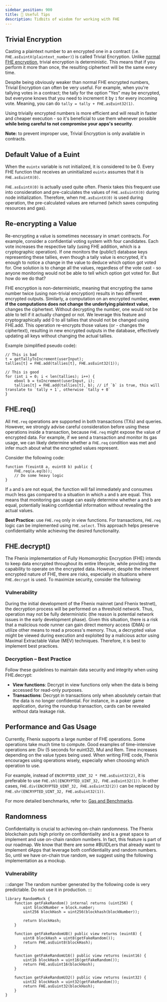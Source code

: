 ```yaml
---
sidebar_position: 900
title: 💯 Useful Tips
description: Tidbits of wisdom for working with FHE
---
```


## Trivial Encryption

Casting a plaintext number to an encrypted one in a contract (i.e. `FHE.asEuintX(plaintext_number)`) is called Trivial Encryption. Unlike [normal FHE encryption](../FhenixJS/Encryption.md), trivial encryption is deterministic. This means that if you perform it more than once, the resulting ciphertext will be the same every time.

Despite being obviously weaker than normal FHE encrypted numbers, Trivial Encryption can often be very useful. For example, when you're tallying votes in a contract; the tally for the option "Yes" may be encrypted, but everyone knows that you need to increment it by `1` for every incoming vote. Meaning, you can do `tally = tally + FHE.asEuint32(1)`.

Using trivially encrypted numbers is more efficient and will result in faster and cheaper execution - so it's beneficial to use them whenever possible **while being careful to not compromise your apps's security**.

**Note:** to prevent improper use, Trivial Encryption is only available in contracts.

## Default Value of a Euint

When the `euintx` variable is not initialized, it is considered to be 0. Every FHE function that receives an uninitialized `euintx` assumes that it is `FHE.asEuintX(0)`.

`FHE.asEuintX(0)` is actually used quite often. Fhenix takes this frequent use into consideration and pre-calculates the values of `FHE.asEuintX(0)` during node initialization. Therefore, when `FHE.asEuintX(0)` is used during operation, the pre-calculated values are returned (which saves computing resources and gas).

## Re-encrypting a Value

Re-encrypting a value is sometimes necessary in smart contracts. For example, consider a confidential voting system with four candidates. Each vote increases the respective tally (using FHE addition, which is a cryptographic operation). If one monitors the (public!) database keys representing these tallies, even though a tally value is encrypted, it's enough to notice a change in the value to deduce which option got voted for. One solution is to change all the values, regardless of the vote cast - so anyone monitoring would not be able to tell which option got voted for. But how do we do that?

FHE encryption is non-deterministic, meaning that encrypting the same number twice (using non-trivial encryption) results in two different encrypted outputs. Similarly, a computation on an encrypted number, **even if the computations does not change the underlying plaintext value**, changes the ciphertext. Without decrypting the number, one would not be able to tell if it actually changed or not. We leverage this feature and cryptographically add 0 to all tallies that should not be changed using FHE.add. This operation re-encrypts those values (or - changes the ciphertext), resulting in new encrypted outputs in the database, effectively updating all keys without changing the actual tallies.

Example (simplified pseudo code):
```solidity
// This is bad
t = getTallyToIncrement(userInput);
tallies[t] = FHE.add(tallies[t], FHE.asEuint32(1));

// This is good
for (int i = 0; i < len(tallies); i++) {
    ebool b = toIncrement(userInput, i);
    tallies[t] = FHE.add(tallies[t], b); // if `b` is true, this will translate to `tally + 1`, otherwise `tally + 0`
}
```

## FHE.req()

All `FHE.req` operations are supported in both transactions (TXs) and queries. However, we strongly advise careful consideration before using these operations inside a transaction, because `FHE.req` might expose the value of encrypted data. For example, if we send a transaction and monitor its gas usage, we can likely determine whether a `FHE.req` condition was met and infer much about what the encrypted values represent.

Consider the following code:
```solidity
function f(euint8 a, euint8 b) public {
    FHE.req(a.eq(b));
    // Do some heavy logic
}
```

If `a` and `b` are not equal, the function will fail immediately and consumes much less gas compared to a situation in which `a` and `b` are equal. This means that monitoring gas usage can easily determine whether a and b are equal, potentially leaking confidential information without revealing the actual values.

**Best Practice:** use `FHE.req` only in view functions. For transactions, `FHE.req` logic can be implemented using `FHE.select`. This approach helps preserve confidentiality while achieving the desired functionality.


## FHE.decrypt()

The Fhenix implementation of Fully Homomorphic Encryption (FHE) intends to keep data encrypted throughout its entire lifecycle, while providing the capability to operate on the encrypted data. However, despite the inherent encrypted nature of FHE, there are risks, especially in situations where `FHE.decrypt` is used. To maximize security, consider the following:

### Vulnerability
During the initial development of the Fhenix mainnet (and Fhenix testnet), the decryption process will be performed on a threshold network. Thus, operation may not be fully deterministic (the reason is potential network issues in the early development phase). Given this situation, there is a risk that a malicious node runner can gain direct memory access (DMA) or utilize other means to read a process's memory. Thus, a decrypted value might be viewed during execution and exploited by a malicious actor using Maximal Extractable Value (MEV) techniques. Therefore, it is best to implement best practices.

### Decryption – Best Practice
Follow these guidelines to maintain data security and integrity when using FHE.decrypt:
- **View functions**: Decrypt in view functions only when the data is being accessed for read-only purposes.
- **Transactions**: Decrypt in transactions only when absolutely certain that the data is no longer confidential. For instance, in a poker game application, during the roundup transaction, cards can be revealed without data leakage risk.


## Performance and Gas Usage

Currently, Fhenix supports a large number of FHE operations. Some operations take much time to compute. Good examples of time-intensive operations are: Div (5 seconds for euint32), Mul and  Rem. Time increases depending on the value types being used.
When writing FHE code, Fhenix encourages using operations wisely, especially when choosing which operation to use. 

For example, instead of `ENCRYPTED_UINT_32 * FHE.asEuint32(2)`, it is preferable to use `FHE.shl(ENCRYPTED_UINT_32, FHE.asEuint32(1))`. 
In other cases, `FHE.div(ENCRYPTED_UINT_32, FHE.asEuint32(2))` can be replaced by `FHE.shr(ENCRYPTED_UINT_32, FHE.asEuint32(1))`.

For more detailed benchmarks, refer to: [Gas and Benchmarks](./Gas-and-Benchmarks).

## Randomness

Confidentiality is crucial to achieving on-chain randomness. The Fhenix blockchain puts high priority on confidentiality and is a great space to implement and use on-chain random numbers. In fact, this feature is part of our roadmap. We know that there are some #BUIDLers that already want to implement dApps that leverage both confidentiality and random numbers. So, until we have on-chain true random, we suggest using the following implementation as a mockup.

### Vulnerability

:::danger
The random number generated by the following code is very predictable. Do not use it in production.
:::

```solidity
library RandomMock {
    function getFakeRandom() internal returns (uint256) {
        uint blockNumber = block.number;
        uint256 blockHash = uint256(blockhash(blockNumber));

        return blockHash;
    }

    function getFakeRandomU8() public view returns (euint8) {
        uint8 blockHash = uint8(getFakeRandom());
        return FHE.asEuint8(blockHash);
    }

    function getFakeRandomU16() public view returns (euint16) {
        uint16 blockHash = uint16(getFakeRandom());
        return FHE.asEuint16(blockHash);
    }

    function getFakeRandomU32() public view returns (euint32) {
        uint32 blockHash = uint32(getFakeRandom());
        return FHE.asEuint32(blockHash);
    }
}
```
